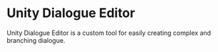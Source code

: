 # Unity Dialogue Editor

Unity Dialogue Editor is a custom tool for easily creating complex and branching dialogue. 


